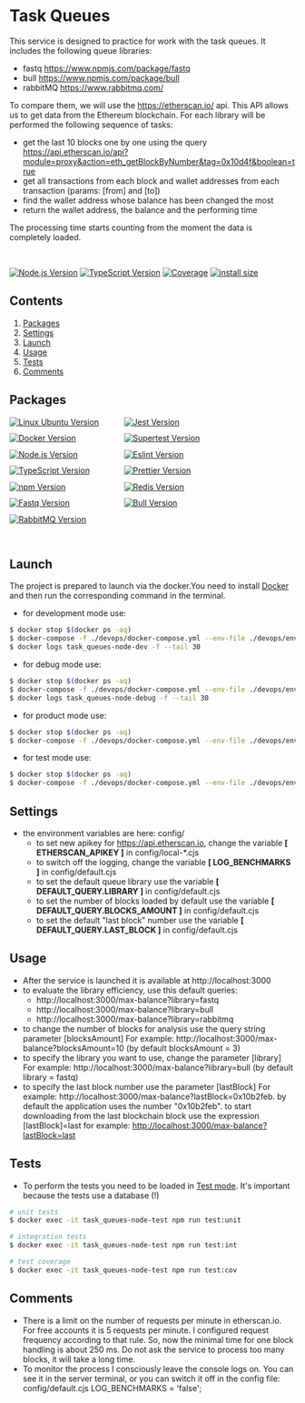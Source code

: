 # Task Queues
This service is designed to practice for work with the task queues. It includes the following queue libraries:
* fastq https://www.npmjs.com/package/fastq
* bull https://www.npmjs.com/package/bull
* rabbitMQ https://www.rabbitmq.com/

To compare them, we will use the https://etherscan.io/ api. This API allows us to get data from the Ethereum blockchain.
For each library will be performed the following sequence of tasks: 
* get the last 10 blocks one by one using the query https://api.etherscan.io/api?module=proxy&action=eth_getBlockByNumber&tag=0x10d4f&boolean=true
* get all transactions from each block and wallet addresses from each transaction (params: [from] and [to])
* find the wallet address whose balance has been changed the most
* return the wallet address, the balance and the performing time  

The processing time starts counting from the moment the data is completely loaded.

<br>
<p style="display: block; width: 100%; text-align:left;">
  <a href="https://nodejs.org/en/about" target="_blank"><img src="https://img.shields.io/badge/Node.js-v18.16.0-blue?logo=nodedotjs" alt="Node.js Version" /></a>
  <a href="https://www.typescriptlang.org/" target="_blank"><img src="https://img.shields.io/badge/TypeScript-v4.7.4-blue?logo=typescript" alt="TypeScript Version" /></a>
  <a href="" target="_blank"><img src="https://img.shields.io/badge/covarage-91.92%20-%2300c642?style=flat" alt="Coverage" /></a>
  <a href="" rel="nofollow"><img src="https://img.shields.io/badge/istall_size-236%20KB-%23ebdb32?style=flat" alt="install size"></a>
</p>

## Contents
1. [Packages](#packages)
2. [Settings](#settings)
3. [Launch](#launch)
4. [Usage](#usage)
5. [Tests](#tests)
6. [Comments](#comments)

## Packages

<div>
    <div>
      <div style="display: flex; flex-wrap: wrap; height: 200px;">
        <div style="width: 40%; height: fit-content;"><a href="https://ubuntu.com/" target="_blank"><img src="https://img.shields.io/badge/Linux_Ubuntu-v22.04-blue?style=for-the-badge&logo=ubuntu" alt="Linux Ubuntu Version" /></a></div>
        <div style="width: 40%; height: fit-content;"><a href="https://jestjs.io/" target="_blank"><img src="https://img.shields.io/badge/Jest-v29.0.5-blue?style=for-the-badge&logo=jest" alt="Jest Version" /></a></div>
        <div style="width: 40%; height: fit-content;"><a href="https://www.docker.com/products/docker-desktop/" target="_blank"><img src="https://img.shields.io/badge/docker-v24.0.2-blue?style=for-the-badge&logo=docker" alt="Docker Version" /></a></div>
        <div style="width: 40%; height: fit-content;"><a href="https://www.npmjs.com/package/supertest" target="_blank"><img src="https://img.shields.io/badge/supertest-v6.1.3-blue?style=for-the-badge" alt="Supertest Version" /></a></div>
        <div style="width: 40%; height: fit-content;"><a href="https://nodejs.org/en/about" target="_blank"><img src="https://img.shields.io/badge/Node.js-v18.16.0-blue?style=for-the-badge&logo=nodedotjs" alt="Node.js Version" /></a></div>
        <div style="width: 40%; height: fit-content;"><a href="https://eslint.org/" target="_blank"><img src="https://img.shields.io/badge/eslint-v8.51.0-blue?style=for-the-badge&logo=eslint" alt="Eslint Version" /></a></div>
        <div style="width: 40%; height: fit-content;"><a href="https://www.typescriptlang.org/" target="_blank"><img src="https://img.shields.io/badge/TypeScript-v4.7.4-blue?style=for-the-badge&logo=typescript" alt="TypeScript Version" /></a></div>
        <div style="width: 40%; height: fit-content;"><a href="https://prettier.io/" target="_blank"><img src="https://img.shields.io/badge/prettier-v2.3.2-blue?style=for-the-badge&logo=prettier" alt="Prettier Version" /></a></div>
        <div style="width: 40%; height: fit-content;"><a href="https://www.npmjs.com/" target="_blank"><img src="https://img.shields.io/badge/npm-v9.5.1-blue?style=for-the-badge&logo=npm" alt="npm Version" /></a></div>
        <div style="width: 40%; height: fit-content;"><a href="https://redis.io/" target="_blank"><img src="https://img.shields.io/badge/Redis-v6.0.16-blue?style=for-the-badge&logo=redis" alt="Redis Version" /></a></div>
        <div style="width: 40%; height: fit-content;"><a href="https://www.npmjs.com/package/fastq" target="_blank"><img src="https://img.shields.io/badge/fastq-v1.15.0-blue?style=for-the-badge" alt="Fastq Version" /></a></div>
        <div style="width: 40%; height: fit-content;"><a href="https://www.npmjs.com/package/bull" target="_blank"><img src="https://img.shields.io/badge/bull-v4.10.4-blue?style=for-the-badge" alt="Bull Version" /></a></div>
        <div style="width: 40%; height: fit-content;"><a href="https://www.rabbitmq.com/" target="_blank"><img src="https://img.shields.io/badge/RabbitMQ-v3.12-blue?style=for-the-badge&logo=rabbitmq" alt="RabbitMQ Version" /></a></div>
        </div>
    </div>
</div>
<br>

## Launch

The project is prepared to launch via the docker.You need to install
<a href="https://www.docker.com/products/docker-desktop/" target="_blank">Docker</a>
and then run the corresponding command in the terminal.

* for development mode use:
``` bash
$ docker stop $(docker ps -aq)
$ docker-compose -f ./devops/docker-compose.yml --env-file ./devops/env/.env.dev up -d
$ docker logs task_queues-node-dev -f --tail 30
```
* for debug mode use:
``` bash
$ docker stop $(docker ps -aq)
$ docker-compose -f ./devops/docker-compose.yml --env-file ./devops/env/.env.debug up -d
$ docker logs task_queues-node-debug -f --tail 30
```
* for product mode use:
``` bash
$ docker stop $(docker ps -aq)
$ docker-compose -f ./devops/docker-compose.yml --env-file ./devops/env/.env.prod up -d
```
* for test mode use:
``` bash
$ docker stop $(docker ps -aq)
$ docker-compose -f ./devops/docker-compose.yml --env-file ./devops/env/.env.test up -d
```

## Settings

* the environment variables are here: config/
  * to set new apikey for https://api.etherscan.io, change the variable __[ ETHERSCAN_APIKEY ]__ in config/local-*.cjs
  * to switch off the logging, change the variable __[ LOG_BENCHMARKS ]__ in config/default.cjs
  * to set the default queue library use the variable __[ DEFAULT_QUERY.LIBRARY ]__ in config/default.cjs
  * to set the number of blocks loaded by default use the variable __[ DEFAULT_QUERY.BLOCKS_AMOUNT ]__ in config/default.cjs
  * to set the default "last block" number use the variable __[ DEFAULT_QUERY.LAST_BLOCK ]__ in config/default.cjs

## Usage

* After the service is launched it is available at http://localhost:3000
* to evaluate the library efficiency, use this default queries: 
  * http://localhost:3000/max-balance?library=fastq
  * http://localhost:3000/max-balance?library=bull
  * http://localhost:3000/max-balance?library=rabbitmq
* to change the number of blocks for analysis use the query string parameter [blocksAmount]
  For example: http://localhost:3000/max-balance?blocksAmount=10 (by default blocksAmount = 3)
* to specify the library you want to use, change the parameter [library]
  For example: http://localhost:3000/max-balance?library=bull (by default library = fastq)
* to specify the last block number use the parameter [lastBlock]
  For example: http://localhost:3000/max-balance?lastBlock=0x10b2feb. 
  by default the application uses the number "0x10b2feb". 
  to start downloading from the last blockchain block use the expression [lastBlock]=last
  for example: <a href = "http://localhost:3000/max-balance?lastBlock=last">http://localhost:3000/max-balance?lastBlock=last</a>

## Tests

* To perform the tests you need to be loaded in [Test mode](#Launch). It's important because the tests use a database (!)

```bash
# unit tests
$ docker exec -it task_queues-node-test npm run test:unit
```

```bash
# integration tests
$ docker exec -it task_queues-node-test npm run test:int
```

```bash
# test coverage
$ docker exec -it task_queues-node-test npm run test:cov
```

## Comments

* There is a limit on the number of requests per minute in etherscan.io. For free accounts it is 5 requests per minute. 
I configured request frequency according to that rule. So, now the minimal time for one block handling is about 250 ms. 
Do not ask the service to process too many blocks, it will take a long time. 
* To monitor the process I consciously leave the console logs on. You can see it in the server terminal, 
or you can switch it off in the config file: config/default.cjs LOG_BENCHMARKS = 'false';   
